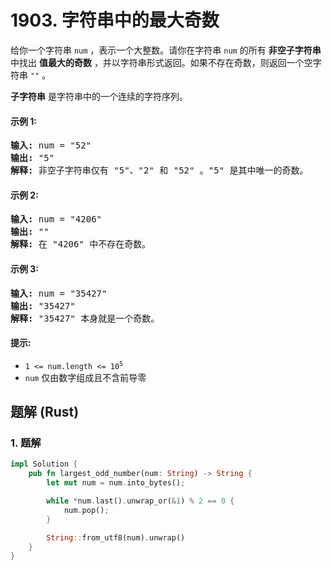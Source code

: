 # 1903. 字符串中的最大奇数
给你一个字符串 `num` ，表示一个大整数。请你在字符串 `num` 的所有 **非空子字符串** 中找出 **值最大的奇数** ，并以字符串形式返回。如果不存在奇数，则返回一个空字符串 `""` 。

**子字符串** 是字符串中的一个连续的字符序列。

#### 示例 1:
<pre>
<strong>输入:</strong> num = "52"
<strong>输出:</strong> "5"
<strong>解释:</strong> 非空子字符串仅有 "5"、"2" 和 "52" 。"5" 是其中唯一的奇数。
</pre>

#### 示例 2:
<pre>
<strong>输入:</strong> num = "4206"
<strong>输出:</strong> ""
<strong>解释:</strong> 在 "4206" 中不存在奇数。
</pre>

#### 示例 3:
<pre>
<strong>输入:</strong> num = "35427"
<strong>输出:</strong> "35427"
<strong>解释:</strong> "35427" 本身就是一个奇数。
</pre>

#### 提示:
* <code>1 <= num.length <= 10<sup>5</sup></code>
* `num` 仅由数字组成且不含前导零

## 题解 (Rust)

### 1. 题解
```Rust
impl Solution {
    pub fn largest_odd_number(num: String) -> String {
        let mut num = num.into_bytes();

        while *num.last().unwrap_or(&1) % 2 == 0 {
            num.pop();
        }

        String::from_utf8(num).unwrap()
    }
}
```
